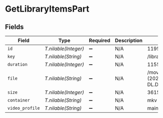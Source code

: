 # GetLibraryItemsPart


## Fields

| Field                                                                                                                | Type                                                                                                                 | Required                                                                                                             | Description                                                                                                          | Example                                                                                                              |
| -------------------------------------------------------------------------------------------------------------------- | -------------------------------------------------------------------------------------------------------------------- | -------------------------------------------------------------------------------------------------------------------- | -------------------------------------------------------------------------------------------------------------------- | -------------------------------------------------------------------------------------------------------------------- |
| `id`                                                                                                                 | *T.nilable(Integer)*                                                                                                 | :heavy_minus_sign:                                                                                                   | N/A                                                                                                                  | 119542                                                                                                               |
| `key`                                                                                                                | *T.nilable(String)*                                                                                                  | :heavy_minus_sign:                                                                                                   | N/A                                                                                                                  | /library/parts/119542/1680457526/file.mkv                                                                            |
| `duration`                                                                                                           | *T.nilable(Integer)*                                                                                                 | :heavy_minus_sign:                                                                                                   | N/A                                                                                                                  | 11558112                                                                                                             |
| `file`                                                                                                               | *T.nilable(String)*                                                                                                  | :heavy_minus_sign:                                                                                                   | N/A                                                                                                                  | /movies/Avatar The Way of Water (2022)/Avatar.The.Way.of.Water.2022.2160p.WEB-DL.DDP5.1.Atmos.DV.HDR10.HEVC-CMRG.mkv |
| `size`                                                                                                               | *T.nilable(Integer)*                                                                                                 | :heavy_minus_sign:                                                                                                   | N/A                                                                                                                  | 36158371307                                                                                                          |
| `container`                                                                                                          | *T.nilable(String)*                                                                                                  | :heavy_minus_sign:                                                                                                   | N/A                                                                                                                  | mkv                                                                                                                  |
| `video_profile`                                                                                                      | *T.nilable(String)*                                                                                                  | :heavy_minus_sign:                                                                                                   | N/A                                                                                                                  | main 10                                                                                                              |